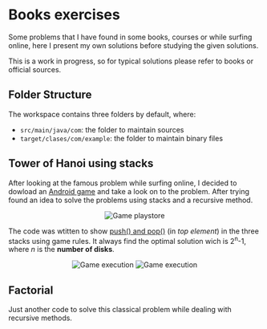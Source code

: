 # Books exercises
Some problems that I have found in some books, courses or while surfing online, here I present  my  own solutions before studying the given solutions. 

This is a work in  progress, so for typical solutions please refer to books or official sources.

## Folder Structure
The workspace contains three folders by default, where:

- `src/main/java/com`: the folder to maintain sources 
- `target/clases/com/example`: the folder to maintain binary files


## Tower of Hanoi using stacks
After looking at the famous problem while surfing online, I decided to dowload an [Android game](https://play.google.com/store/apps/details?id=johan.moller.towerofhanoi&hl=en&gl=US&pli=1) and take a look on to the problem. 
After trying found an idea to solve the problems using stacks and a recursive method.

<p align="center"> 
	<img alt="Game playstore" src="https://user-images.githubusercontent.com/22565959/216694618-9a8310dd-5805-4174-baf8-bacd1b537cfb.png">
</p>

The code was wtitten to show [push() and pop()](https://www.andrew.cmu.edu/course/15-121/lectures/Stacks%20and%20Queues/Stacks%20and%20Queues.html) (in _top element_) in the three stacks using game rules. It always find the optimal solution wich is 2<sup>n</sup>-1, where _n_ is the **number of disks**.

<p align="center"> 
	<img alt="Game execution" src="https://user-images.githubusercontent.com/22565959/216702583-a562fe14-3843-409b-9ef9-8973243f070a.png"> 
	<img alt="Game execution" src="https://user-images.githubusercontent.com/22565959/216702369-34bc3696-dadc-4dcb-8f74-d3da37b4c8fc.png">
</p>

## Factorial 
Just another code to solve this classical problem while dealing with recursive methods.

